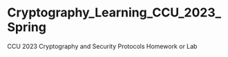 # Cryptography_Learning_CCU_2023_Spring
CCU 2023 Cryptography and Security Protocols Homework or Lab
